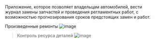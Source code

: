 Приложение, которое позволяет владельцам автомобилей, вести журнал замены запчастей и проведения регламентных работ, с возможностью прогнозирования сроков предстоящих замен и работ.


Произведенные ремонты
![image](https://user-images.githubusercontent.com/20811210/113732821-962a1080-9702-11eb-867e-fb11ae8d1e8e.png)

>Контроль ресурса деталей
![image](https://user-images.githubusercontent.com/20811210/113732935-ae9a2b00-9702-11eb-8be1-6dd2869b0c65.png)
